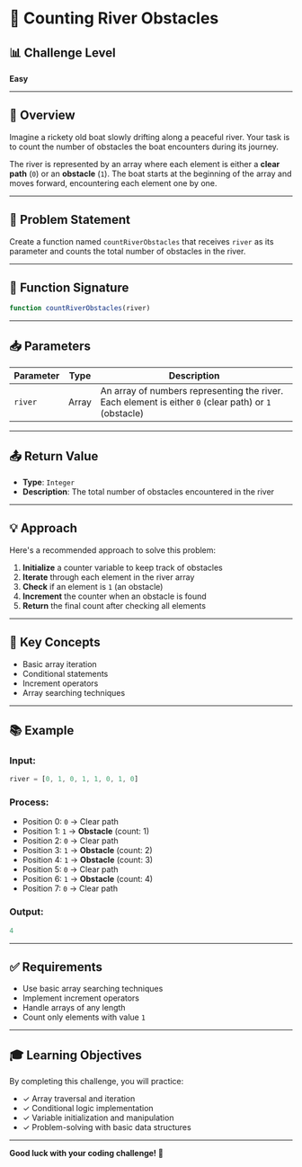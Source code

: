 # 🚣 Counting River Obstacles

## 📊 Challenge Level
**Easy**

---

## 🎯 Overview

Imagine a rickety old boat slowly drifting along a peaceful river. Your task is to count the number of obstacles the boat encounters during its journey.

The river is represented by an array where each element is either a **clear path** (`0`) or an **obstacle** (`1`). The boat starts at the beginning of the array and moves forward, encountering each element one by one.

---

## 📝 Problem Statement

Create a function named `countRiverObstacles` that receives `river` as its parameter and counts the total number of obstacles in the river.

---

## 🔧 Function Signature

```javascript
function countRiverObstacles(river)
```

---

## 📥 Parameters

| Parameter | Type | Description |
|-----------|------|-------------|
| `river` | Array | An array of numbers representing the river. Each element is either `0` (clear path) or `1` (obstacle) |

---

## 📤 Return Value

- **Type**: `Integer`
- **Description**: The total number of obstacles encountered in the river

---

## 💡 Approach

Here's a recommended approach to solve this problem:

1. **Initialize** a counter variable to keep track of obstacles
2. **Iterate** through each element in the river array
3. **Check** if an element is `1` (an obstacle)
4. **Increment** the counter when an obstacle is found
5. **Return** the final count after checking all elements

---

## 🔑 Key Concepts

- Basic array iteration
- Conditional statements
- Increment operators
- Array searching techniques

---

## 📚 Example

### Input:
```javascript
river = [0, 1, 0, 1, 1, 0, 1, 0]
```

### Process:
- Position 0: `0` → Clear path
- Position 1: `1` → **Obstacle** (count: 1)
- Position 2: `0` → Clear path
- Position 3: `1` → **Obstacle** (count: 2)
- Position 4: `1` → **Obstacle** (count: 3)
- Position 5: `0` → Clear path
- Position 6: `1` → **Obstacle** (count: 4)
- Position 7: `0` → Clear path

### Output:
```javascript
4
```

---

## ✅ Requirements

- Use basic array searching techniques
- Implement increment operators
- Handle arrays of any length
- Count only elements with value `1`

---

## 🎓 Learning Objectives

By completing this challenge, you will practice:

- ✓ Array traversal and iteration
- ✓ Conditional logic implementation
- ✓ Variable initialization and manipulation
- ✓ Problem-solving with basic data structures

---

**Good luck with your coding challenge! 🚀**
